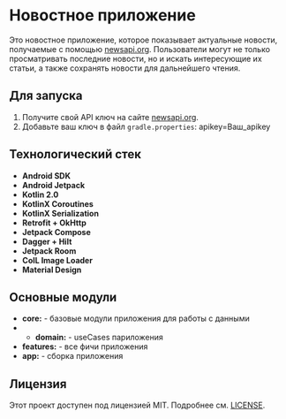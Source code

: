 
# Новостное приложение

Это новостное приложение, которое показывает актуальные новости, получаемые с помощью [newsapi.org](https://newsapi.org).
Пользователи могут не только просматривать последние новости, но и искать интересующие их статьи, а также сохранять новости для дальнейшего чтения.


## Для запуска

1. Получите свой API ключ на сайте [newsapi.org](https://newsapi.org).
2. Добавьте ваш ключ в файл `gradle.properties`: apikey=Ваш_apikey

## Технологический стек

- **Android SDK**
- **Android Jetpack**
- **Kotlin 2.0**
- **KotlinX Coroutines**
- **KotlinX Serialization**
- **Retrofit + OkHttp**
- **Jetpack Compose**
- **Dagger + Hilt**
- **Jetpack Room**
- **CoIL Image Loader**
- **Material Design**

## Основные модули

- **core:** - базовые модули приложения для работы с данными
- - **domain:** - useCases париложения
- **features:** - все фичи приложения
- **app:** - сборка приложения

## Лицензия

Этот проект доступен под лицензией MIT. Подробнее см. [LICENSE](LICENSE).

